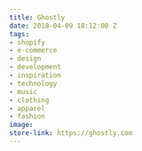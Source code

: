 ```yaml
---
title: Ghostly
date: 2018-04-09 18:12:00 Z
tags:
- shopify
- e-commerce
- design
- development
- inspiration
- technology
- music
- clothing
- apparel
- fashion
image: 
store-link: https://ghostly.com
---
```


